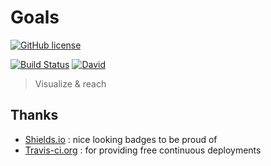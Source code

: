 # Goals

[![GitHub license](https://img.shields.io/github/license/shuunen/goals.svg?color=informational)](https://github.com/Shuunen/goals/blob/master/LICENSE)

[![Build Status](https://travis-ci.org/Shuunen/goals.svg?branch=master)](https://travis-ci.org/Shuunen/goals)
[![David](https://img.shields.io/david/shuunen/goals.svg)](https://david-dm.org/shuunen/goals)

> Visualize & reach

## Thanks

- [Shields.io](https://shields.io) : nice looking badges to be proud of
- [Travis-ci.org](https://travis-ci.org) : for providing free continuous deployments
